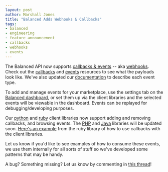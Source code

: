 ```yaml
---
layout: post
author: Marshall Jones
title: "Balanced Adds Webhooks & Callbacks"
tags:
- balanced
- engineering
- feature announcement
- callbacks
- webhooks
- events
---
```


The Balanced API now supports [callbacks & events](https://github.com/balanced/balanced-api/pull/254) -- aka [webhooks](https://github.com/balanced/balanced-api/issues/70). Check out the [callbacks](https://github.com/balanced/balanced-api/blob/master/resources/callbacks.rst) and [events](https://github.com/balanced/balanced-api/blob/master/resources/callbacks.rst) resources to see what the payloads look like. We've also updated our [documentation](https://www.balancedpayments.com/docs/api?language=bash#events) to describe each event type.

To add and manage events for your marketplace, use the settings tab on the [Balanced dashboard](https://www.balancedpayments.com/login), or set them up via the client libraries and the selected events will be viewable in the dashboard. Events can be replayed for debugging/developing purposes. 

Our [python](https://github.com/balanced/balanced-python) and [ruby](https://github.com/balanced/balanced-ruby) client libraries now support adding and removing callbacks, and browsing events. The [PHP](https://github.com/balanced/balanced-php/issues/15) and [Java](https://github.com/balanced/balanced-java/issues/4) libraries will be updated soon. [Here's an example](https://github.com/balanced/balanced-ruby/blob/master/examples/events_and_callbacks.rb) from the ruby library of how to use callbacks with the client libraries.

Let us know if you'd like to see examples of how to consume these events, we use them internally for all sorts of stuff so we've developed some patterns that may be handy. 

A bug? Something missing? Let us know by commenting in [this thread](https://github.com/balanced/balanced-api/issues/70#issuecomment-13589282)!
